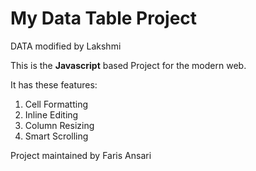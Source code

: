 # My Data Table Project

DATA modified by Lakshmi

This is the **Javascript** based Project for the modern web.

It has these features:
1. Cell Formatting
2. Inline Editing
3. Column Resizing
4. Smart Scrolling

Project maintained by Faris Ansari
